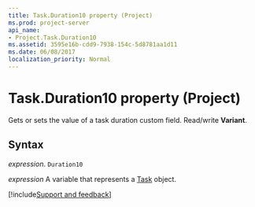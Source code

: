 ```yaml
---
title: Task.Duration10 property (Project)
ms.prod: project-server
api_name:
- Project.Task.Duration10
ms.assetid: 3595e16b-cdd9-7938-154c-5d8781aa1d11
ms.date: 06/08/2017
localization_priority: Normal
---
```



# Task.Duration10 property (Project)

 Gets or sets the value of a task duration custom field. Read/write **Variant**.


## Syntax

_expression_. `Duration10`

_expression_ A variable that represents a [Task](./Project.Task.md) object.

[!include[Support and feedback](~/includes/feedback-boilerplate.md)]